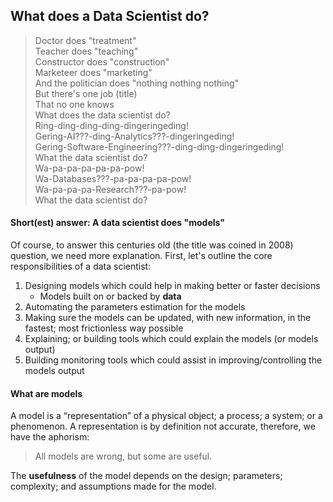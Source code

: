 ## What does a Data Scientist do?

>Doctor does "treatment"<br>
Teacher does "teaching"<br>
Constructor does "construction"<br>
Marketeer does "marketing"<br>
And the politician does "nothing nothing nothing"<br>
But there's one job (title)<br>
That no one knows<br>
What does the data scientist do?<br>
Ring-ding-ding-ding-dingeringeding!<br>
Gering-AI???-ding-Analytics???-dingeringeding!<br>
Gering-Software-Engineering???-ding-ding-dingeringeding!<br>
What the data scientist do?<br>
Wa-pa-pa-pa-pa-pa-pow!<br>
Wa-Databases???-pa-pa-pa-pa-pow!<br>
Wa-pa-pa-pa-Research???-pa-pow!<br>
What the data scientist do?<br>

#### Short(est) answer: A data scientist does "models"
Of course, to answer this centuries old (the title was coined in 2008) question, we need more explanation. 
First, let's outline the core responsibilities of a data scientist:
1. Designing models which could help in making better or faster decisions
    * Models built on or backed by <b>data</b>
2. Automating the parameters estimation for the models
3. Making sure the models can be updated, with new information, in the fastest; most frictionless way possible
4. Explaining; or building tools which could explain the models (or models output)
5. Building monitoring tools which could assist in improving/controlling the models output

#### What are models
A model is a “representation” of a physical object; a process; a system; or a phenomenon. 
A representation is by definition not accurate, therefore, we have the aphorism:
>All models are wrong, but some are useful.

The <b>usefulness</b> of the model depends on the design; parameters; complexity; and assumptions made for the model.
